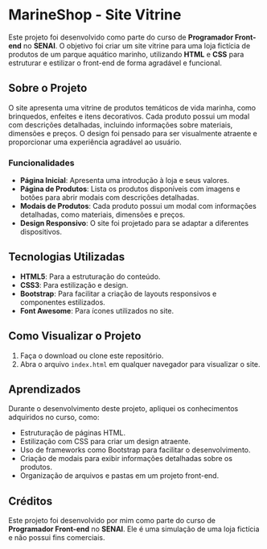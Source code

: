 # MarineShop - Site Vitrine

Este projeto foi desenvolvido como parte do curso de **Programador Front-end** no **SENAI**. O objetivo foi criar um site vitrine para uma loja fictícia de produtos de um parque aquático marinho, utilizando **HTML** e **CSS** para estruturar e estilizar o front-end de forma agradável e funcional.

## Sobre o Projeto

O site apresenta uma vitrine de produtos temáticos de vida marinha, como brinquedos, enfeites e itens decorativos. Cada produto possui um modal com descrições detalhadas, incluindo informações sobre materiais, dimensões e preços. O design foi pensado para ser visualmente atraente e proporcionar uma experiência agradável ao usuário.

### Funcionalidades

- **Página Inicial**: Apresenta uma introdução à loja e seus valores.
- **Página de Produtos**: Lista os produtos disponíveis com imagens e botões para abrir modais com descrições detalhadas.
- **Modais de Produtos**: Cada produto possui um modal com informações detalhadas, como materiais, dimensões e preços.
- **Design Responsivo**: O site foi projetado para se adaptar a diferentes dispositivos.

## Tecnologias Utilizadas

- **HTML5**: Para a estruturação do conteúdo.
- **CSS3**: Para estilização e design.
- **Bootstrap**: Para facilitar a criação de layouts responsivos e componentes estilizados.
- **Font Awesome**: Para ícones utilizados no site.

## Como Visualizar o Projeto

1. Faça o download ou clone este repositório.
2. Abra o arquivo `index.html` em qualquer navegador para visualizar o site.

## Aprendizados

Durante o desenvolvimento deste projeto, apliquei os conhecimentos adquiridos no curso, como:

- Estruturação de páginas HTML.
- Estilização com CSS para criar um design atraente.
- Uso de frameworks como Bootstrap para facilitar o desenvolvimento.
- Criação de modais para exibir informações detalhadas sobre os produtos.
- Organização de arquivos e pastas em um projeto front-end.

## Créditos

Este projeto foi desenvolvido por mim como parte do curso de **Programador Front-end** no **SENAI**. Ele é uma simulação de uma loja fictícia e não possui fins comerciais.
